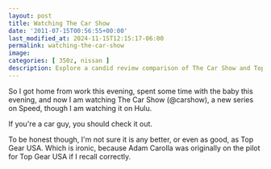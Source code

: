 ```yaml
---
layout: post
title: Watching The Car Show
date: '2011-07-15T00:56:55+00:00'
last_modified_at: 2024-11-15T12:15:17-06:00
permalink: watching-the-car-show
image: 
categories: [ 350z, nissan ]
description: Explore a candid review comparison of The Car Show and Top Gear USA, giving car enthusiasts a new show to consider.
---
```


So I got home from work this evening, spent some time with the baby this evening, and now I am watching The Car Show (@carshow), a new series on Speed, though I am watching it on Hulu.

If you're a car guy, you should check it out.

To be honest though, I'm not sure it is any better, or even as good, as Top Gear USA. Which is ironic, because Adam Carolla was originally on the pilot for Top Gear USA if I recall correctly.



